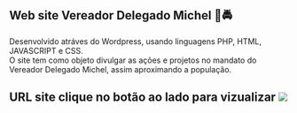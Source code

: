## Web site Vereador Delegado Michel 🚨🚔

<div>
Desenvolvido atráves do Wordpress, usando linguagens PHP, HTML, JAVASCRIPT e CSS.</br>
O site tem como objeto divulgar as ações e projetos no mandato do Vereador Delegado Michel, assim aproximando a população.
</div>

## URL site clique no botão ao lado para vizualizar <a href="https:///www.delegadomichel.com.br/" target="_blank"><img src="https://img.shields.io/website-up-down-green-red/http/monip.org.svg" target="_blank"></a>

